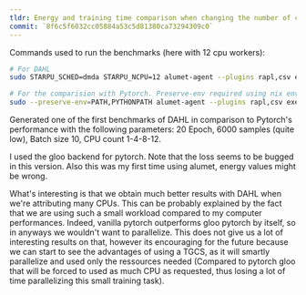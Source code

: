 ```yaml
---
tldr: Energy and training time comparison when changing the number of cpu count. DAHL is better than pytorch when a small workload is (too much) parallelized.
commit: `8f6c5f6032cc05884a53c5d81380ca73294309c0`
---
```


Commands used to run the benchmarks (here with 12 cpu workers):
```bash
# For DAHL
sudo STARPU_SCHED=dmda STARPU_NCPU=12 alumet-agent --plugins rapl,csv exec ./example-mnist ../datasets/fashion-mnist/train-images-idx3-ubyte ../datasets/fashion-mnist/train-labels-idx1-ubyte

# For the comparision with Pytorch. Preserve-env required using nix environment
sudo --preserve-env=PATH,PYTHONPATH alumet-agent --plugins rapl,csv exec -- torchrun --nproc_per_node=12 pytorch-version.py
```

Generated one of the first benchmarks of DAHL in comparison to Pytorch's performance with the following parameters:
20 Epoch, 6000 samples (quite low), Batch size 10, CPU count 1-4-8-12.

I used the gloo backend for pytorch.
Note that the loss seems to be bugged in this version.
Also this was my first time using alumet, energy values might be wrong.

What's interesting is that we obtain much better results with DAHL when we're attributing many CPUs.
This can be probably explained by the fact that we are using such a small workload compared to my computer performances.
Indeed, vanilla pytorch outperforms gloo pytorch by itself, so in anyways we wouldn't want to parallelize.
This does not give us a lot of interesting results on that, however its encouraging for the future because we can start
to see the advantages of using a TGCS, as it will smartly parallelize and used only the ressources needed
(Compared to pytorch gloo that will be forced to used as much CPU as requested, thus losing a lot of time parallelizing this small training task).
